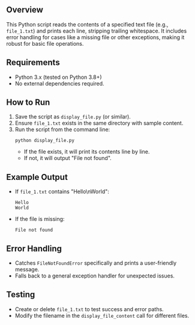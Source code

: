 ## Overview
This Python script reads the contents of a specified text file (e.g., `file_1.txt`) and prints each line, stripping trailing whitespace. It includes error handling for cases like a missing file or other exceptions, making it robust for basic file operations.

## Requirements
- Python 3.x (tested on Python 3.8+)
- No external dependencies required.

## How to Run
1. Save the script as `display_file.py` (or similar).
2. Ensure `file_1.txt` exists in the same directory with sample content.
3. Run the script from the command line:
   ```
   python display_file.py
   ```
   - If the file exists, it will print its contents line by line.
   - If not, it will output "File not found".

## Example Output
- If `file_1.txt` contains "Hello\nWorld":
  ```
  Hello
  World
  ```
- If the file is missing:
  ```
  File not found
  ```

## Error Handling
- Catches `FileNotFoundError` specifically and prints a user-friendly message.
- Falls back to a general exception handler for unexpected issues.

## Testing
- Create or delete `file_1.txt` to test success and error paths.
- Modify the filename in the `display_file_content` call for different files.
